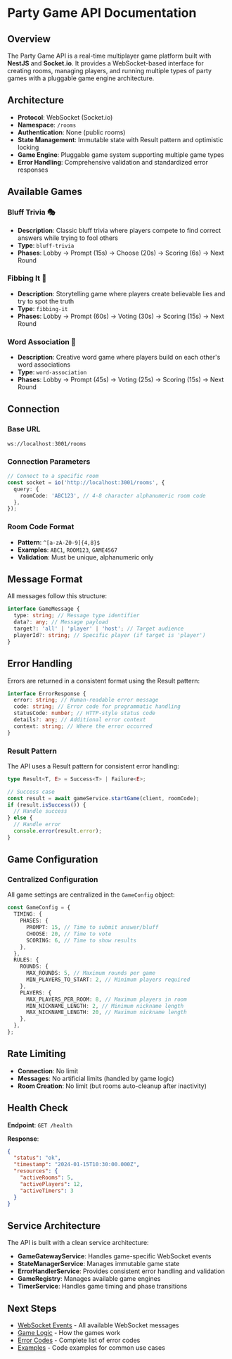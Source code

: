 # Party Game API Documentation

## Overview

The Party Game API is a real-time multiplayer game platform built with **NestJS** and **Socket.io**. It provides a WebSocket-based interface for creating rooms, managing players, and running multiple types of party games with a pluggable game engine architecture.

## Architecture

- **Protocol**: WebSocket (Socket.io)
- **Namespace**: `/rooms`
- **Authentication**: None (public rooms)
- **State Management**: Immutable state with Result pattern and optimistic locking
- **Game Engine**: Pluggable game system supporting multiple game types
- **Error Handling**: Comprehensive validation and standardized error responses

## Available Games

### **Bluff Trivia** 🎭

- **Description**: Classic bluff trivia where players compete to find correct answers while trying to fool others
- **Type**: `bluff-trivia`
- **Phases**: Lobby → Prompt (15s) → Choose (20s) → Scoring (6s) → Next Round

### **Fibbing It** 🤥

- **Description**: Storytelling game where players create believable lies and try to spot the truth
- **Type**: `fibbing-it`
- **Phases**: Lobby → Prompt (60s) → Voting (30s) → Scoring (15s) → Next Round

### **Word Association** 🔗

- **Description**: Creative word game where players build on each other's word associations
- **Type**: `word-association`
- **Phases**: Lobby → Prompt (45s) → Voting (25s) → Scoring (15s) → Next Round

## Connection

### Base URL

```
ws://localhost:3001/rooms
```

### Connection Parameters

```typescript
// Connect to a specific room
const socket = io('http://localhost:3001/rooms', {
  query: {
    roomCode: 'ABC123', // 4-8 character alphanumeric room code
  },
});
```

### Room Code Format

- **Pattern**: `^[a-zA-Z0-9]{4,8}$`
- **Examples**: `ABC1`, `ROOM123`, `GAME4567`
- **Validation**: Must be unique, alphanumeric only

## Message Format

All messages follow this structure:

```typescript
interface GameMessage {
  type: string; // Message type identifier
  data?: any; // Message payload
  target?: 'all' | 'player' | 'host'; // Target audience
  playerId?: string; // Specific player (if target is 'player')
}
```

## Error Handling

Errors are returned in a consistent format using the Result pattern:

```typescript
interface ErrorResponse {
  error: string; // Human-readable error message
  code: string; // Error code for programmatic handling
  statusCode: number; // HTTP-style status code
  details?: any; // Additional error context
  context: string; // Where the error occurred
}
```

### Result Pattern

The API uses a Result pattern for consistent error handling:

```typescript
type Result<T, E> = Success<T> | Failure<E>;

// Success case
const result = await gameService.startGame(client, roomCode);
if (result.isSuccess()) {
  // Handle success
} else {
  // Handle error
  console.error(result.error);
}
```

## Game Configuration

### Centralized Configuration

All game settings are centralized in the `GameConfig` object:

```typescript
const GameConfig = {
  TIMING: {
    PHASES: {
      PROMPT: 15, // Time to submit answer/bluff
      CHOOSE: 20, // Time to vote
      SCORING: 6, // Time to show results
    },
  },
  RULES: {
    ROUNDS: {
      MAX_ROUNDS: 5, // Maximum rounds per game
      MIN_PLAYERS_TO_START: 2, // Minimum players required
    },
    PLAYERS: {
      MAX_PLAYERS_PER_ROOM: 8, // Maximum players in room
      MIN_NICKNAME_LENGTH: 2, // Minimum nickname length
      MAX_NICKNAME_LENGTH: 20, // Maximum nickname length
    },
  },
};
```

## Rate Limiting

- **Connection**: No limit
- **Messages**: No artificial limits (handled by game logic)
- **Room Creation**: No limit (but rooms auto-cleanup after inactivity)

## Health Check

**Endpoint**: `GET /health`

**Response**:

```json
{
  "status": "ok",
  "timestamp": "2024-01-15T10:30:00.000Z",
  "resources": {
    "activeRooms": 5,
    "activePlayers": 12,
    "activeTimers": 3
  }
}
```

## Service Architecture

The API is built with a clean service architecture:

- **GameGatewayService**: Handles game-specific WebSocket events
- **StateManagerService**: Manages immutable game state
- **ErrorHandlerService**: Provides consistent error handling and validation
- **GameRegistry**: Manages available game engines
- **TimerService**: Handles game timing and phase transitions

## Next Steps

- [WebSocket Events](./websocket-events.md) - All available WebSocket messages
- [Game Logic](./game-logic.md) - How the games work
- [Error Codes](./error-codes.md) - Complete list of error codes
- [Examples](./examples.md) - Code examples for common use cases
